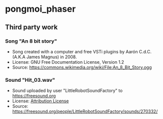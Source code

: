 # pongmoi_phaser


## Third party work

### Song "An 8 bit story"

- Song created with a computer and free VSTi plugins by Aarón C.d.C. (A.K.A James Magnus) in 2008.
- License: GNU Free Documentation License, Version 1.2
- Source: <https://commons.wikimedia.org/wiki/File:An_8_Bit_Story.ogg>


### Sound "Hit_03.wav"

- Sound uploaded by user "LittleRobotSoundFactory" to <https://freesound.org>
- License: [Attribution License](http://creativecommons.org/licenses/by/3.0/)
- Source: <https://freesound.org/people/LittleRobotSoundFactory/sounds/270332/>
